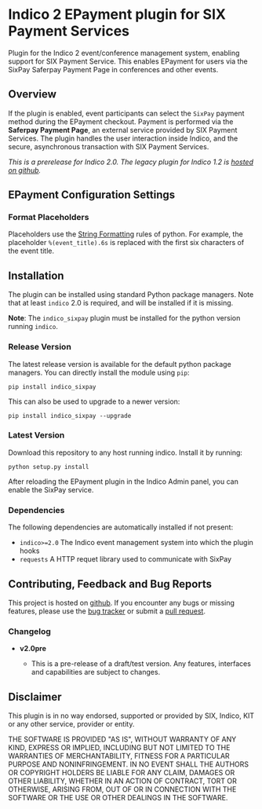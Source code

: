 # Indico 2 EPayment plugin for SIX Payment Services

Plugin for the Indico 2 event/conference management system, enabling support for SIX Payment Service.
This enables EPayment for users via the SixPay Saferpay Payment Page in conferences and other events.

## Overview

If the plugin is enabled, event participants can select the ``SixPay`` payment method during the EPayment checkout.
Payment is performed via the **Saferpay Payment Page**, an external service provided by SIX Payment Services.
The plugin handles the user interaction inside Indico, and the secure, asynchronous transaction with SIX Payment Services.

*This is a prerelease for Indico 2.0.*
*The legacy plugin for Indico 1.2 is [hosted on github](https://github.com/maxfischer2781/indico_sixpay/tree/indico-1.2).*

## EPayment Configuration Settings


### Format Placeholders

Placeholders use the [String Formatting](https://docs.python.org/2/library/stdtypes.html#string-formatting) rules of python.
For example, the placeholder `%(event_title).6s` is replaced with the first six characters of the event title.

## Installation

The plugin can be installed using standard Python package managers.
Note that at least `indico` 2.0 is required, and will be installed if it is missing.

**Note**: The `indico_sixpay` plugin must be installed for the python version running `indico`.

### Release Version

The latest release version is available for the default python package managers.
You can directly install the module using `pip`:

    pip install indico_sixpay

This can also be used to upgrade to a newer version:

    pip install indico_sixpay --upgrade

### Latest Version

Download this repository to any host running indico.
Install it by running:

    python setup.py install

After reloading the EPayment plugin in the Indico Admin panel, you can enable the SixPay service.

### Dependencies

The following dependencies are automatically installed if not present:

* ``indico>=2.0`` The Indico event management system into which the plugin hooks
* ``requests`` A HTTP requet library used to communicate with SixPay

## Contributing, Feedback and Bug Reports

This project is hosted on [github](https://github.com/maxfischer2781/indico_sixpay).
If you encounter any bugs or missing features, please use the [bug tracker](https://github.com/maxfischer2781/indico_sixpay/issues) or submit a [pull request](https://github.com/maxfischer2781/indico_sixpay/pulls).

### Changelog

* **v2.0pre**

    * This is a pre-release of a draft/test version. Any features, interfaces and capabilities are subject to changes.

## Disclaimer

This plugin is in no way endorsed, supported or provided by SIX, Indico, KIT or any other service, provider or entity.

THE SOFTWARE IS PROVIDED "AS IS", WITHOUT WARRANTY OF ANY KIND, EXPRESS OR IMPLIED, INCLUDING BUT NOT LIMITED TO THE WARRANTIES OF MERCHANTABILITY, FITNESS FOR A PARTICULAR PURPOSE AND NONINFRINGEMENT.
IN NO EVENT SHALL THE AUTHORS OR COPYRIGHT HOLDERS BE LIABLE FOR ANY CLAIM, DAMAGES OR OTHER LIABILITY, WHETHER IN AN ACTION OF CONTRACT, TORT OR OTHERWISE, ARISING FROM, OUT OF OR IN CONNECTION WITH THE SOFTWARE OR THE USE OR OTHER DEALINGS IN THE SOFTWARE.
